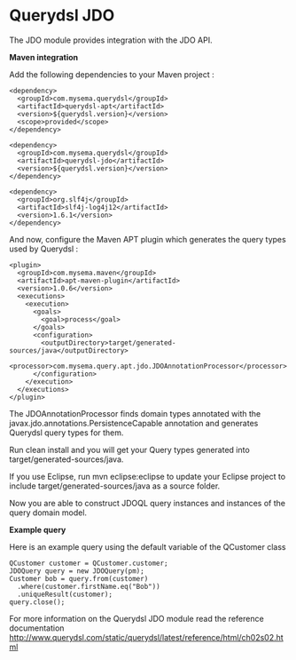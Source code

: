 # Querydsl JDO #

The JDO module provides integration with the JDO API.

**Maven integration**

 Add the following dependencies to your Maven project :

    <dependency>
      <groupId>com.mysema.querydsl</groupId>
      <artifactId>querydsl-apt</artifactId>
      <version>${querydsl.version}</version>
      <scope>provided</scope>
    </dependency>        
        
    <dependency>
      <groupId>com.mysema.querydsl</groupId>
      <artifactId>querydsl-jdo</artifactId>
      <version>${querydsl.version}</version>
    </dependency>
    
    <dependency>
      <groupId>org.slf4j</groupId>
      <artifactId>slf4j-log4j12</artifactId>
      <version>1.6.1</version>
    </dependency>    

And now, configure the Maven APT plugin which generates the query types used by Querydsl :

    <plugin>
      <groupId>com.mysema.maven</groupId>
      <artifactId>apt-maven-plugin</artifactId>
      <version>1.0.6</version>
      <executions>
        <execution>
          <goals>
            <goal>process</goal>
          </goals>
          <configuration>
            <outputDirectory>target/generated-sources/java</outputDirectory>
            <processor>com.mysema.query.apt.jdo.JDOAnnotationProcessor</processor>
          </configuration>
        </execution>
      </executions>
    </plugin>

The JDOAnnotationProcessor finds domain types annotated with the javax.jdo.annotations.PersistenceCapable annotation and generates Querydsl query types for them.

Run clean install and you will get your Query types generated into target/generated-sources/java.

If you use Eclipse, run mvn eclipse:eclipse to update your Eclipse project to include target/generated-sources/java as a source folder.

Now you are able to construct JDOQL query instances and instances of the query domain model. 

**Example query**

Here is an example query using the default variable of the QCustomer class

    QCustomer customer = QCustomer.customer;
    JDOQuery query = new JDOQuery(pm);
    Customer bob = query.from(customer)
      .where(customer.firstName.eq("Bob"))
      .uniqueResult(customer);
    query.close();

For more information on the Querydsl JDO module read the reference documentation http://www.querydsl.com/static/querydsl/latest/reference/html/ch02s02.html